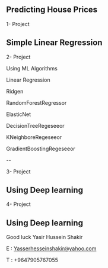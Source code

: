 Predicting House Prices
--
1- Project 

Simple Linear Regression
--
2- Project

Using ML Algorithms

Linear Regression

Ridgen

RandomForestRegressor

ElasticNet

DecisionTreeRegeseeor

KNeighboreRegeseeor

GradientBoostingRegeseeor

--

3- Project

Using Deep learning
--
4- Project

Using Deep learning
--
Good luck
Yasir Hussein Shakir

E : Yasserhesseinshakir@yahoo.com

T : +9647905767055
